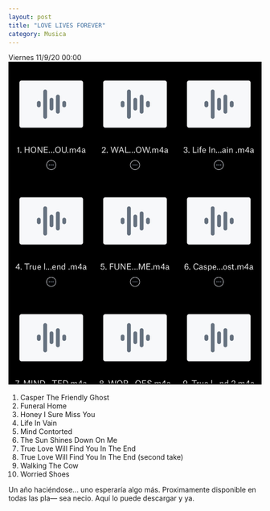 ```yaml
---
layout: post
title: "LOVE LIVES FOREVER"
category: Musica
---
```

Viernes 11/9/20 00:00  
![Love Lives Forever](/images/up/posts/tracks.jpeg)  
  
1. Casper The Friendly Ghost
2. Funeral Home
3. Honey I Sure Miss You
4. Life In Vain
5. Mind Contorted
6. The Sun Shines Down On Me
7. True Love Will Find You In The End
8. True Love Will Find You In The End (second take)
9. Walking The Cow
10. Worried Shoes  
  
Un año haciéndose... uno esperaría algo más. Proximamente disponible en todas las pla— sea necio. Aquí lo puede descargar y ya.